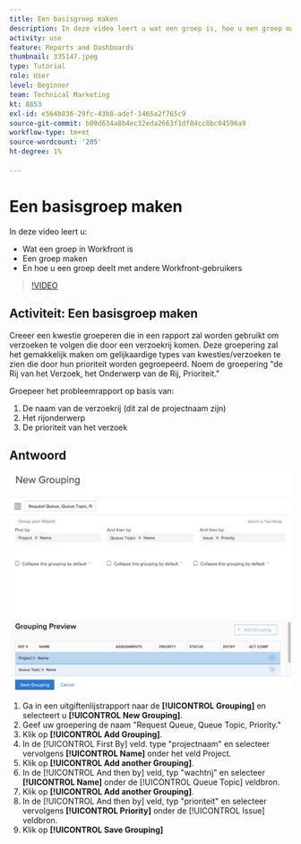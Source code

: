 ```yaml
---
title: Een basisgroep maken
description: In deze video leert u wat een groep is, hoe u een groep maakt en hoe u een groep deelt met andere gebruikers in [!DNL  Workfront].
activity: use
feature: Reports and Dashboards
thumbnail: 335147.jpeg
type: Tutorial
role: User
level: Beginner
team: Technical Marketing
kt: 8853
exl-id: e564b836-29fc-43b8-adef-1465a2f765c9
source-git-commit: b09d634a8b4ec32eda2663f1df04cc8bc04596a9
workflow-type: tm+mt
source-wordcount: '205'
ht-degree: 1%

---
```


# Een basisgroep maken

In deze video leert u:

* Wat een groep in Workfront is
* Een groep maken
* En hoe u een groep deelt met andere Workfront-gebruikers

>[!VIDEO](https://video.tv.adobe.com/v/335147/?quality=12)

## Activiteit: Een basisgroep maken

Creeer een kwestie groeperen die in een rapport zal worden gebruikt om verzoeken te volgen die door een verzoekrij komen. Deze groepering zal het gemakkelijk maken om gelijkaardige types van kwesties/verzoeken te zien die door hun prioriteit worden gegroepeerd. Noem de groepering &quot;de Rij van het Verzoek, het Onderwerp van de Rij, Prioriteit.&quot;

Groepeer het probleemrapport op basis van:

1. De naam van de verzoekrij (dit zal de projectnaam zijn)
1. Het rijonderwerp
1. De prioriteit van het verzoek

## Antwoord

![Een afbeelding van het scherm om een nieuwe groep te maken](assets/grouping-exercise.png)

1. Ga in een uitgiftenlijstrapport naar de **[!UICONTROL Grouping]** en selecteert u **[!UICONTROL New Grouping]**.
1. Geef uw groepering de naam &quot;Request Queue, Queue Topic, Priority.&quot;
1. Klik op **[!UICONTROL Add Grouping]**.
1. In de [!UICONTROL First By] veld. type &quot;projectnaam&quot; en selecteer vervolgens **[!UICONTROL Name]** onder het veld Project.
1. Klik op **[!UICONTROL Add another Grouping]**.
1. In de [!UICONTROL And then by] veld, typ &quot;wachtrij&quot; en selecteer **[!UICONTROL Name]** onder de [!UICONTROL Queue Topic] veldbron.
1. Klik op **[!UICONTROL Add another Grouping]**.
1. In de [!UICONTROL And then by] veld, typ &quot;prioriteit&quot; en selecteer vervolgens **[!UICONTROL Priority]** onder de [!UICONTROL Issue] veldbron.
1. Klik op **[!UICONTROL Save Grouping]**
